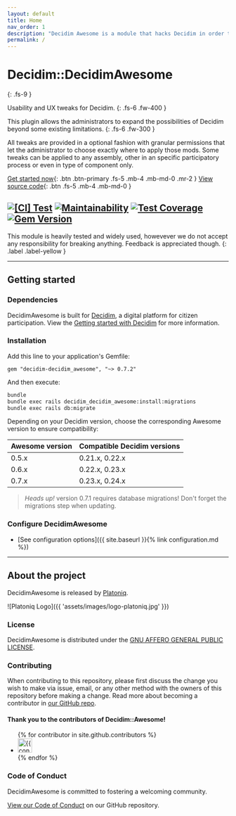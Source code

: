 ```yaml
---
layout: default
title: Home
nav_order: 1
description: "Decidim Awesome is a module that hacks Decidim in order to provide more features or improve some aspects of it."
permalink: /
---
```


# Decidim::DecidimAwesome
{: .fs-9 }

Usability and UX tweaks for Decidim.
{: .fs-6 .fw-400 }

This plugin allows the administrators to expand the possibilities of Decidim beyond some existing limitations.
{: .fs-6 .fw-300 }

All tweaks are provided in a optional fashion with granular permissions that let the administrator to choose exactly where to apply those mods. Some tweaks can be applied to any assembly, other in an specific participatory process or even in type of component only.

[Get started now](#getting-started){: .btn .btn-primary .fs-5 .mb-4 .mb-md-0 .mr-2 } [View source code](https://github.com/Platoniq/decidim-module-decidim_awesome){: .btn .fs-5 .mb-4 .mb-md-0 }

[![[CI] Test](https://github.com/Platoniq/decidim-module-decidim_awesome/actions/workflows/test.yml/badge.svg)](https://github.com/Platoniq/decidim-module-decidim_awesome/actions/workflows/test.yml)
[![Maintainability](https://api.codeclimate.com/v1/badges/2dada53525dd5a944089/maintainability)](https://codeclimate.com/github/Platoniq/decidim-module-decidim_awesome/maintainability)
[![Test Coverage](https://codecov.io/gh/Platoniq/decidim-module-decidim_awesome/branch/master/graph/badge.svg?token=TFBMCLLZJG)](undefined)
[![Gem Version](https://badge.fury.io/rb/decidim-decidim_awesome.svg)](https://badge.fury.io/rb/decidim-decidim_awesome)
---

This module is heavily tested and widely used, howevever we do not accept any responsibility for breaking anything. Feedback is appreciated though.
{: .label .label-yellow }

---

## Getting started

### Dependencies

DecidimAwesome is built for [Decidim](https://decidim.org), a digital platform for citizen participation. View the [Getting started with Decidim](https://docs.decidim.org/en/install/) for more information.

### Installation

Add this line to your application's Gemfile:

```
gem "decidim-decidim_awesome", "~> 0.7.2"
```

And then execute:

```bash
bundle
bundle exec rails decidim_decidim_awesome:install:migrations
bundle exec rails db:migrate
```

Depending on your Decidim version, choose the corresponding Awesome version to ensure compatibility:

| Awesome version | Compatible Decidim versions |
|-----------------|-----------------------------|
| 0.5.x           | 0.21.x, 0.22.x              |
| 0.6.x           | 0.22.x, 0.23.x              |
| 0.7.x           | 0.23.x, 0.24.x              |

> *Heads up!* version 0.7.1 requires database migrations! Don't forget the migrations step when updating.

### Configure DecidimAwesome

- [See configuration options]({{ site.baseurl }}{% link configuration.md %})

---

## About the project

DecidimAwesome is released by [Platoniq](https://platoniq.net).

![Platoniq Logo]({{ 'assets/images/logo-platoniq.jpg' }})


### License

DecidimAwesome is distributed under the [GNU AFFERO GENERAL PUBLIC LICENSE](https://github.com/Platoniq/decidim-module-decidim_awesome/blob/main/LICENSE-AGPLv3.txt).

### Contributing

When contributing to this repository, please first discuss the change you wish to make via issue,
email, or any other method with the owners of this repository before making a change. Read more about becoming a contributor in [our GitHub repo](https://github.com/Platoniq/decidim-module-decidim_awesome/#contributing).

#### Thank you to the contributors of Decidim::Awesome!

<ul class="list-style-none">
{% for contributor in site.github.contributors %}
  <li class="d-inline-block mr-1">
     <a href="{{ contributor.html_url }}"><img src="{{ contributor.avatar_url }}" width="32" height="32" alt="{{ contributor.login }}"/></a>
  </li>
{% endfor %}
</ul>

### Code of Conduct

DecidimAwesome is committed to fostering a welcoming community.

[View our Code of Conduct](https://github.com/Platoniq/decidim-module-decidim_awesome/blob/main/CODE_OF_CONDUCT.md) on our GitHub repository.
